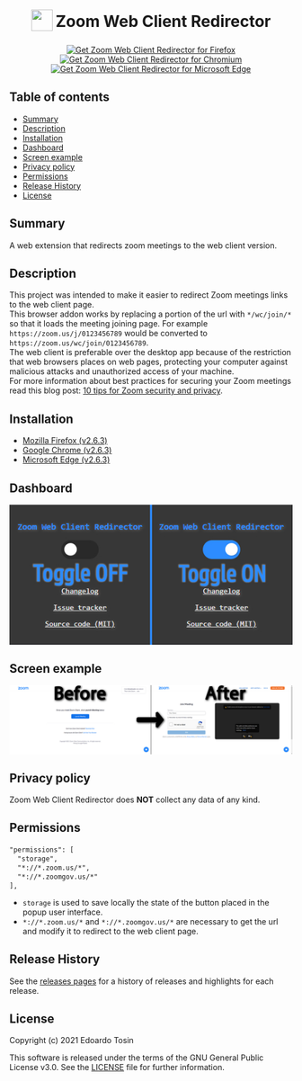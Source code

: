 <h1 align="center">
<sub>
<img  src="https://github.com/EdoardoTosin/Zoom-Web-Client-Redirector/blob/main/src/icons/256x256.png" height="38" width="38">
</sub>
Zoom Web Client Redirector
</h1>

<p align="center">
<a href="https://addons.mozilla.org/firefox/addon/zoom-web-client-redirector"><img src="https://github.com/EdoardoTosin/Zoom-Web-Client-Redirector/blob/main/docs/firefox-widget.png" alt="Get Zoom Web Client Redirector for Firefox" height="72" ></a> 
<a href="https://chrome.google.com/webstore/detail/zoom-web-client-redirecto/ommndciompclncigoffdnipifnfnaclj"><img src="https://github.com/EdoardoTosin/Zoom-Web-Client-Redirector/blob/main/docs/chrome-widget.png" alt="Get Zoom Web Client Redirector for Chromium" height="72" ></a>
<a href="https://microsoftedge.microsoft.com/addons/detail/kfpmepjfaolgcgabdmbpkfnicejbiggn"><img src="https://github.com/EdoardoTosin/Zoom-Web-Client-Redirector/blob/main/docs/edge-widget.png" alt="Get Zoom Web Client Redirector for Microsoft Edge" height="72" ></a>
</p>

## Table of contents

* [Summary](#summary)
* [Description](#description)
* [Installation](#installation)
* [Dashboard](#dashboard)
* [Screen example](#screen-example)
* [Privacy policy](#privacy-policy)
* [Permissions](#permissions)
* [Release History](#release-history)
* [License](#license)

## Summary

A web extension that redirects zoom meetings to the web client version.

## Description

This project was intended to make it easier to redirect Zoom meetings links to the web client page.  
This browser addon works by replacing a portion of the url with `*/wc/join/*` so that it loads the meeting joining page. For example `https://zoom.us/j/0123456789` would be converted to `https://zoom.us/wc/join/0123456789`.  
The web client is preferable over the desktop app because of the restriction that web browsers places on web pages, protecting your computer against malicious attacks and unauthorized access of your machine.  
For more information about best practices for securing your Zoom meetings read this blog post: [10 tips for Zoom security and privacy](https://www.kaspersky.com/blog/zoom-security-ten-tips/34729).

## Installation

- [Mozilla Firefox (v2.6.3)](https://addons.mozilla.org/firefox/addon/zoom-web-client-redirector)
- [Google Chrome (v2.6.3)](https://chrome.google.com/webstore/detail/zoom-web-client-redirecto/ommndciompclncigoffdnipifnfnaclj)
- [Microsoft Edge (v2.6.3)](https://microsoftedge.microsoft.com/addons/detail/kfpmepjfaolgcgabdmbpkfnicejbiggn)

## Dashboard

<p align="center">
  <img src="docs/popup.jpg" align="center" alt="image">
</p>

## Screen example

<p align="center">
  <a><img src="docs/screen.jpg" align="center" alt="image">
</p>

## Privacy policy

Zoom Web Client Redirector does **NOT** collect any data of any kind.

## Permissions

```
"permissions": [
  "storage",
  "*://*.zoom.us/*",
  "*://*.zoomgov.us/*"
],
```

- ``storage`` is used to save locally the state of the button placed in the popup user interface.  
- ``*://*.zoom.us/*`` and ``*://*.zoomgov.us/*`` are necessary to get the url and modify it to redirect to the web client page.

## Release History

See the [releases pages](https://github.com/EdoardoTosin/Zoom-Web-Client-Redirector/releases) for a history of releases and highlights for each release.

## License

Copyright (c) 2021 Edoardo Tosin

This software is released under the terms of the GNU General Public License v3.0. See the [LICENSE](https://raw.githubusercontent.com/EdoardoTosin/Zoom-Web-Client-Redirector/main/LICENSE) file for further information.
